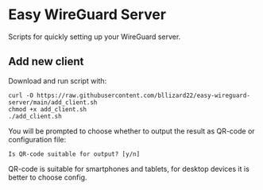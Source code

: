 # Easy WireGuard Server
Scripts for quickly setting up your WireGuard server.

## Add new client
Download and run script with:
```
curl -O https://raw.githubusercontent.com/bllizard22/easy-wireguard-server/main/add_client.sh
chmod +x add_client.sh
./add_client.sh
```
You will be prompted to choose whether to output the result as QR-code or configuration file:

`Is QR-code suitable for output? [y/n]`

 QR-code is suitable for smartphones and tablets, for desktop devices it is better to choose config.